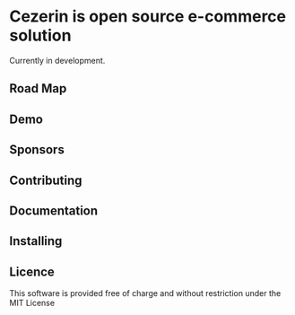 # Cezerin is open source e-commerce solution

Currently in development.

## Road Map

## Demo

## Sponsors

## Contributing

## Documentation

## Installing

## Licence

This software is provided free of charge and without restriction under the MIT License
